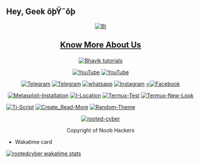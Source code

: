## Hey, Geek ôþŸ˜ôþ
<p align="center"><a href="https://github.com/rooted-cyber"><img src="https://graph.org/file/256b97eb1983f5dc7f181.jpg" alt="Bt">
  
## <p align="center"> Know More About Us
  

</p>
  
<p align="center"><a href="https://github.com/rooted-cyber"><img title="Bhavik tutorials" src="https://github-readme-stats.vercel.app/api?username=rooted-cyber&show_icons=true&include_all_commits=true&theme=chartreuse-dark&cache_seconds=3200"></a>
</p>

<p align="center">
<a href="https://github.com/rooted-cyber"><img title="YouTube" src="https://img.shields.io/badge/rooted-cyber-brightgreen?style=for-the-badge&logo=github"></a>
<a href="https://youtube.com/channel/UCnidXfn-YGO3Fug-8IL5uNw"><img title="YouTube" src="https://img.shields.io/badge/YouTube-rooted cyber-red?style=for-the-badge&logo=Youtube"></a>
</p>

<p align="center">
<a href="https://t.me/rootedcyber1"><img title="Telegram" src="https://img.shields.io/badge/Telegram-black?style=for-the-badge&logo=Telegram"></a>
<a href="https://t.me/rootedcyber_bot"><img title="Telegram" src="https://img.shields.io/badge/Telegram-black?style=for-the-badge&logo=Telegram_bot"></a>
<a href="https://chat.whatsapp.com/JH8SqlhcIeX0IeC1t2RWmu"><img title="whatsapp" src="https://img.shields.io/badge/whatsapp-blue?style=for-the-badge&logo=whatsapp"></a>
<a href="https://instagram.com/rootedcyber"><img title="Instagram" src="https://img.shields.io/badge/INSTAGRAM-purple?style=for-the-badge&logo=instagram"></a>
<a href="https://facebook.com/rootedcyber"><<img title="Facebook" src="https://img.shields.io/badge/facebook-%231877F2.svg?&style=for-the-badge&logo=facebook&logoColor=white"></a>

<p align="center">
<a href="https://github.com/rooted-cyber/Metasploit-Installation"><img title="Metasploit-Installation" src="https://github-readme-stats.vercel.app/api/pin/?username=rooted-cyber&repo=Metasploit-Installation&theme=radical"></a>
<a href="https://github.com/rooted-cyber/I-Location"><img title="I-Location" src="https://github-readme-stats.vercel.app/api/pin/?username=rooted-cyber&repo=I-Location&theme=highcontrast"></a>
<a href="https://github.com/rooted-cyber/Termux-Test"><img title="Termux-Test" src="https://github-readme-stats.vercel.app/api/pin/?username=rooted-cyber&repo=Termux-Test&theme=vision-friendly-dark"></a>
<a href="https://github.com/rooted-cyber/Termux-New-Look"><img title="Termux-New-Look" src="https://github-readme-stats.vercel.app/api/pin/?username=rooted-cyber&repo=Termux-New-Look&theme=highcontrast"></a>


<a href="https://github.com/rooted-cyber/Ti-Script"><img title="Ti-Script" src="https://github-readme-stats.vercel.app/api/pin/?username=rooted-cyber&repo=Ti-Script&theme=highcontrast"></a>
<a href="https://github.com/rooted-cyber/Create_Read-More"><img title="Create_Read-More" src="https://github-readme-stats.vercel.app/api/pin/?username=rooted-cyber&repo=Create_Read-More&theme=vision-friendly-dark"></a>
<a href="https://github.com/rooted-cyber/Random-Theme"><img title="Random-Theme" src="https://github-readme-stats.vercel.app/api/pin/?username=rooted-cyber&repo=Random-Theme&theme=highcontrast"></a>
</p>
</p>

<p align="center">
<a href="https://github.com/rooted-cyber"><img title="rooted-cyber" src="https://github-readme-stats.vercel.app/api/top-langs/?username=rooted-cyber&layout=compact"></a>
</p>
<p align="center"> Copyright of Noob Hackers


- Wakatime card

[![rootedcyber wakatime stats](https://github-readme-stats.vercel.app/api/wakatime?username=rooted-cyber)](https://github.com/anuraghazra/github-readme-stats)

